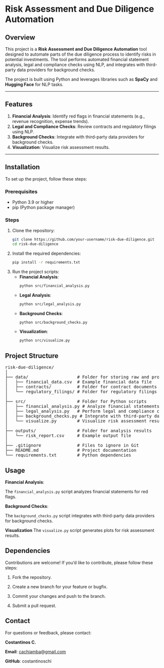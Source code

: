 # Risk Assessment and Due Diligence Automation

## Overview
This project is a **Risk Assessment and Due Diligence Automation** tool designed to automate parts of the due diligence process to identify risks in potential investments. The tool performs automated financial statement analysis, legal and compliance checks using NLP, and integrates with third-party data providers for background checks.

The project is built using Python and leverages libraries such as **SpaCy** and **Hugging Face** for NLP tasks.

---

## Features
1. **Financial Analysis**: Identify red flags in financial statements (e.g., revenue recognition, expense trends).
2. **Legal and Compliance Checks**: Review contracts and regulatory filings using NLP.
3. **Background Checks**: Integrate with third-party data providers for background checks.
4. **Visualization**: Visualize risk assessment results.

---

## Installation
To set up the project, follow these steps:

### Prerequisites
- Python 3.9 or higher
- pip (Python package manager)

### Steps
1. Clone the repository:
   ```bash
   git clone https://github.com/your-username/risk-due-diligence.git
   cd risk-due-diligence

2. Install the required dependencies:
    ```bash
    pip install -r requirements.txt

3. Run the project scripts:
    - **Financial Analysis**: 
        ```bash
        python src/financial_analysis.py
    
    - **Legal Analysis**:
        ```bash
        python src/legal_analysis.py
    
    - **Background Checks**:
        ```bash
        python src/background_checks.py

    - **Visualization**:
        ```bash
        python src/visualize.py


## Project Structure

<pre>
risk-due-diligence/
│
├── data/                   # Folder for storing raw and processed data
│   ├── financial_data.csv  # Example financial data file
│   ├── contracts/          # Folder for contract documents
│   └── regulatory_filings/ # Folder for regulatory filings
│
├── src/                    # Folder for Python scripts
│   ├── financial_analysis.py # Analyze financial statements
│   ├── legal_analysis.py   # Perform legal and compliance checks
│   ├── background_checks.py # Integrate with third-party data providers
│   └── visualize.py        # Visualize risk assessment results
│
├── outputs/                # Folder for analysis results
│   └── risk_report.csv     # Example output file
│
├── .gitignore              # Files to ignore in Git
├── README.md               # Project documentation
└── requirements.txt        # Python dependencies
</pre>

## Usage

**Financial Analysis**:

The `financial_analysis.py` script analyzes financial statements for red flags.

**Background Checks**:

The `background_checks.py` script integrates with third-party data providers for background checks.

**Visualization**
The `visualize.py` script generates plots for risk assessment results.


## Dependencies

Contributions are welcome! If you’d like to contribute, please follow these steps:

1. Fork the repository.

2. Create a new branch for your feature or bugfix.

3. Commit your changes and push to the branch.

4. Submit a pull request.


## Contact

For questions or feedback, please contact:

**Costantinos C.**

**Email**: cachiamba@gmail.com

**GitHub**: costantinoschi

